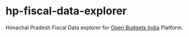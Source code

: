 # hp-fiscal-data-explorer
Himachal Pradesh Fiscal Data explorer for [Open Budgets India](https://openbudgetsindia.org/) Platform.
